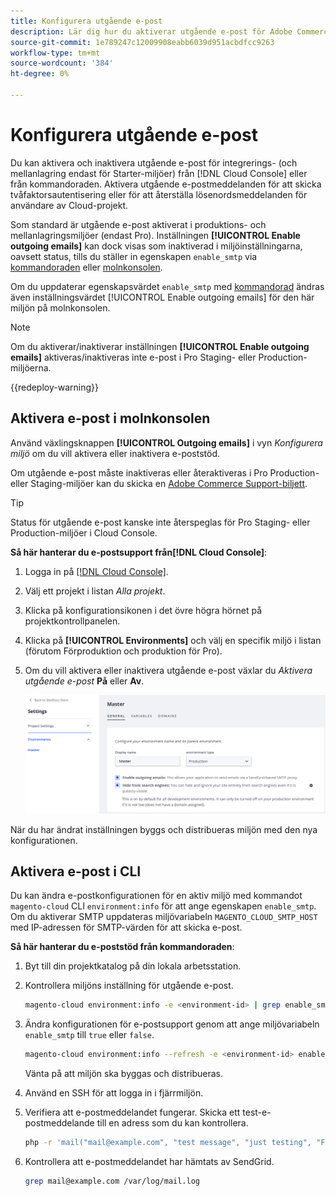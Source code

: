 ```yaml
---
title: Konfigurera utgående e-post
description: Lär dig hur du aktiverar utgående e-post för Adobe Commerce i molninfrastruktur.
source-git-commit: 1e789247c12009908eabb6039d951acbdfcc9263
workflow-type: tm+mt
source-wordcount: '384'
ht-degree: 0%

---
```


# Konfigurera utgående e-post

Du kan aktivera och inaktivera utgående e-post för integrerings- (och mellanlagring endast för Starter-miljöer) från [!DNL Cloud Console] eller från kommandoraden. Aktivera utgående e-postmeddelanden för att skicka tvåfaktorsautentisering eller för att återställa lösenordsmeddelanden för användare av Cloud-projekt.

Som standard är utgående e-post aktiverat i produktions- och mellanlagringsmiljöer (endast Pro). Inställningen **[!UICONTROL Enable outgoing emails]** kan dock visas som inaktiverad i miljöinställningarna, oavsett status, tills du ställer in egenskapen `enable_smtp` via [kommandoraden](#enable-emails-in-the-cli) eller [molnkonsolen](outgoing-emails.md#enable-emails-in-the-cloud-console).

Om du uppdaterar egenskapsvärdet `enable_smtp` med [kommandorad](#enable-emails-in-the-cli) ändras även inställningsvärdet [!UICONTROL Enable outgoing emails] för den här miljön på molnkonsolen.

>[!NOTE]
>
>Om du aktiverar/inaktiverar inställningen **[!UICONTROL Enable outgoing emails]** aktiveras/inaktiveras inte e-post i Pro Staging- eller Production-miljöerna.

{{redeploy-warning}}

## Aktivera e-post i molnkonsolen

Använd växlingsknappen **[!UICONTROL Outgoing emails]** i vyn _Konfigurera miljö_ om du vill aktivera eller inaktivera e-poststöd.

Om utgående e-post måste inaktiveras eller återaktiveras i Pro Production- eller Staging-miljöer kan du skicka en [Adobe Commerce Support-biljett](https://experienceleague.adobe.com/en/docs/commerce-knowledge-base/kb/help-center-guide/magento-help-center-user-guide).

>[!TIP]
>
>Status för utgående e-post kanske inte återspeglas för Pro Staging- eller Production-miljöer i Cloud Console.

**Så här hanterar du e-postsupport från[!DNL Cloud Console]**:

1. Logga in på [[!DNL Cloud Console]](https://console.adobecommerce.com).
1. Välj ett projekt i listan _Alla projekt_.
1. Klicka på konfigurationsikonen i det övre högra hörnet på projektkontrollpanelen.
1. Klicka på **[!UICONTROL Environments]** och välj en specifik miljö i listan (förutom Förproduktion och produktion för Pro).
1. Om du vill aktivera eller inaktivera utgående e-post växlar du _Aktivera utgående e-post_ **På** eller **Av**.

   ![Aktivera konfiguration för utgående e-post](../../assets/outgoing-emails.png)

När du har ändrat inställningen byggs och distribueras miljön med den nya konfigurationen.

## Aktivera e-post i CLI

Du kan ändra e-postkonfigurationen för en aktiv miljö med kommandot `magento-cloud` CLI `environment:info` för att ange egenskapen `enable_smtp`. Om du aktiverar SMTP uppdateras miljövariabeln `MAGENTO_CLOUD_SMTP_HOST` med IP-adressen för SMTP-värden för att skicka e-post.

**Så här hanterar du e-poststöd från kommandoraden**:

1. Byt till din projektkatalog på din lokala arbetsstation.

1. Kontrollera miljöns inställning för utgående e-post.

   ```bash
   magento-cloud environment:info -e <environment-id> | grep enable_smtp
   ```

1. Ändra konfigurationen för e-postsupport genom att ange miljövariabeln `enable_smtp` till `true` eller `false`.

   ```bash
   magento-cloud environment:info --refresh -e <environment-id> enable_smtp true
   ```

   Vänta på att miljön ska byggas och distribueras.

1. Använd en SSH för att logga in i fjärrmiljön.

1. Verifiera att e-postmeddelandet fungerar. Skicka ett test-e-postmeddelande till en adress som du kan kontrollera.

   ```bash
   php -r 'mail("mail@example.com", "test message", "just testing", "From: tester@example.com");'
   ```

1. Kontrollera att e-postmeddelandet har hämtats av SendGrid.

   ```bash
   grep mail@example.com /var/log/mail.log
   ```
